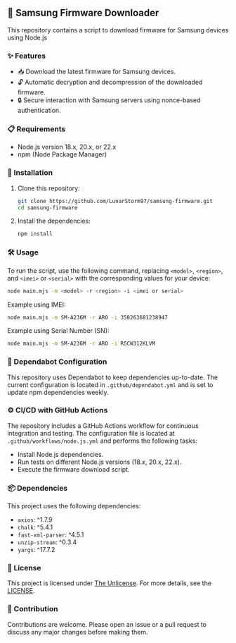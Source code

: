 ## 📱 Samsung Firmware Downloader

This repository contains a script to download firmware for Samsung devices using Node.js

### ✨ Features

- 📥 Download the latest firmware for Samsung devices.
- 🔓 Automatic decryption and decompression of the downloaded firmware.
- 🔒 Secure interaction with Samsung servers using nonce-based authentication.

### 📋 Requirements

- Node.js version 18.x, 20.x, or 22.x
- npm (Node Package Manager)

### 🚀 Installation

1. Clone this repository:
    ```bash
    git clone https://github.com/LunarStorm97/samsung-firmware.git
    cd samsung-firmware
    ```

2. Install the dependencies:
    ```bash
    npm install
    ```

### 🛠️ Usage

To run the script, use the following command, replacing `<model>`, `<region>`, and `<imei>` or `<serial>` with the corresponding values for your device:

```bash
node main.mjs -m <model> -r <region> -i <imei or serial>
```

Example using IMEI:
```bash
node main.mjs -m SM-A236M -r ARO -i 358263681238947
```

Example using Serial Number (SN):
```bash
node main.mjs -m SM-A236M -r ARO -i R5CW312KLVM
```

### 🤖 Dependabot Configuration

This repository uses Dependabot to keep dependencies up-to-date. The current configuration is located in `.github/dependabot.yml` and is set to update npm dependencies weekly.

### ⚙️ CI/CD with GitHub Actions

The repository includes a GitHub Actions workflow for continuous integration and testing. The configuration file is located at `.github/workflows/node.js.yml` and performs the following tasks:

- Install Node.js dependencies.
- Run tests on different Node.js versions (18.x, 20.x, 22.x).
- Execute the firmware download script.

### 📦 Dependencies

This project uses the following dependencies:

- `axios`: ^1.7.9
- `chalk`: ^5.4.1
- `fast-xml-parser`: ^4.5.1
- `unzip-stream`: ^0.3.4
- `yargs`: ^17.7.2

### 📜 License

This project is licensed under [The Unlicense](https://unlicense.org). For more details, see the [LICENSE](./LICENSE).

### 🤝 Contribution

Contributions are welcome. Please open an issue or a pull request to discuss any major changes before making them.
